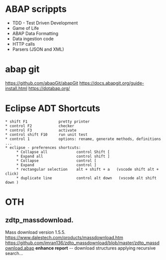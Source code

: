# ABAP scrippts
* TDD - Test Driven Development 
* Game of Life 
* ABAP Data Formatting
* Data ingestion code 
* HTTP calls 
* Parsers (JSON and XML)

# abap git
https://github.com/abapGit/abapGit
https://docs.abapgit.org/guide-install.html
https://dotabap.org/

# Eclipse ADT Shortcuts

    * shift F1              pretty printer 
    * control F2            checker 
    * control F3            activate 
    * control shift F10     run unit test 
    * control 1             options: rename, generate methods, definitions ... 
    * eclipse - preferences shortcuts: 
         * Collapse all             control Shift [ 
         * Expand all               control shift ]
         * Collapse                 control [
         * Expand                   control ] 
         * rectangular selection    alt + shift + a   (vscode shift alt + click) 
         * duplicate line           control alt down   (vscode alt shift down ) 
# OTH
## zdtp_massdownload.
Mass download version 1.5.5.
https://www.dalestech.com/products/massdownload.htm
https://github.com/imran136/zdtp_massdownload/blob/master/zdtp_massdownload.abap
**enhance report** -- download structures applying recursive search... 
